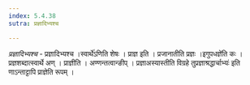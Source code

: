 ```yaml
---
index: 5.4.38
sutra: प्रज्ञादिभ्यश्च

---
```

_प्रज्ञादिभ्यश्च_ - प्रज्ञादिभ्यश्च ।स्वार्थे॑ऽणिति शेषः । प्राज्ञ इति । प्रजानातीति प्रज्ञः ।इगुपधज्ञे॑ति कः । प्रज्ञशब्दात्स्वार्थे अण् । प्राज्ञीति । अण्णन्तत्वान्ङीप् । प्रज्ञाअस्यास्तीति विग्रहे तुप्रज्ञाश्रद्धार्चाभ्यः॑ इति णाऽन्ताट्टापि प्राज्ञेति रूपम् । 